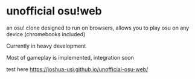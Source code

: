 # unofficial osu!web
 an osu! clone designed to run on browsers, allows you to play osu on any device (chromebooks included)
 
 Currently in heavy development
 
Most of gameplay is implemented, integration soon

test here https://joshua-usi.github.io/unofficial-osu-web/
